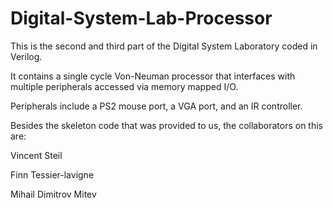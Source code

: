 Digital-System-Lab-Processor
============================

This is the second and third part of the Digital System Laboratory coded in Verilog. 

It contains a single cycle Von-Neuman processor that interfaces with multiple peripherals accessed via memory mapped I/O.

Peripherals include a PS2 mouse port, a VGA port, and an IR controller.

Besides the skeleton code that was provided to us, the collaborators on this are:

Vincent Steil

Finn Tessier-lavigne

Mihail Dimitrov Mitev
